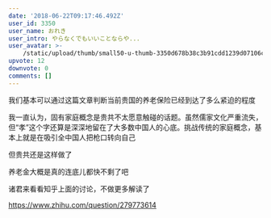 ```yaml
---
date: '2018-06-22T09:17:46.492Z'
user_id: 3350
user_name: おれき
user_intro: やらなくでもいいことならや...
user_avatar: >-
    /static/upload/thumb/small50-u-thumb-3350d678b38c3b91cdd1239d07106c313f8499dfa111.png
upvote: 12
downvote: 0
comments: []
---
```


我们基本可以通过这篇文章判断当前贵国的养老保险已经到达了多么紧迫的程度

我一直认为，固有家庭概念是贵共不太愿意触碰的话题。虽然儒家文化严重流失，但“孝”这个字还算是深深地留在了大多数中国人的心底。挑战传统的家庭概念，基本上就是在吸引全中国人把枪口转向自己

但贵共还是这样做了

养老金大概是真的连底儿都快不剩了吧

诸君来看看知乎上面的讨论，不做更多解读了

https://www.zhihu.com/question/279773614
